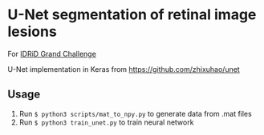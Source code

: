 # U-Net segmentation of retinal image lesions

For [IDRiD Grand Challenge](https://idrid.grand-challenge.org/)

U-Net implementation in Keras from https://github.com/zhixuhao/unet

## Usage

1. Run `$ python3 scripts/mat_to_npy.py` to generate data from .mat files
2. Run `$ python3 train_unet.py` to train neural network